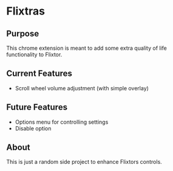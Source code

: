 # Flixtras

## Purpose

This chrome extension is meant to add some extra quality of life functionality to Flixtor.

## Current Features

- Scroll wheel volume adjustment (with simple overlay)

## Future Features

- Options menu for controlling settings
- Disable option

## About

This is just a random side project to enhance Flixtors controls.
